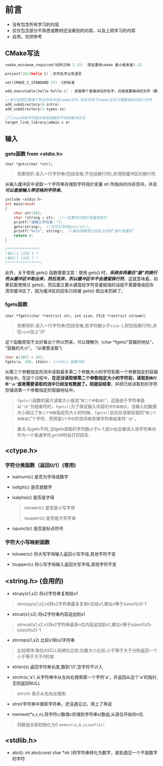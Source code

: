 # 前言

- 没有包含所有学习的内容
- 仅仅包含部分不熟悉或教材还没看到的内容，以及上网学习的内容
- 自用，仅供参考


## CMake写法

```c
cmake_minimum_required(VERSION 3.25) :现在要用cmake 最小版本是3.25

project(2023hello C) :文件名字以及语言

set(CMAKE_C_STANDARD 17) :C的标准

add_executable(hello hello.c) : 前面那个是编译后的名字，后面是要编译的文件（要编译的文件）

//用于说明它管理下列文件夹中的camke文件,则文件夹下cmake文件只需要添加可执行文件
add_subdirectory(0-intro)  
add_subdirectory(1-types-io)

//linux系统中可能出现库函数找不到的解决方法
target_link_library(admin.c m)
```

## 输入

### gets函数   from <stdio.h>

 `char *gets(char *str);`
 
 >效果简析:读入一行字符串(包括空格,不包括换行符),并清除缓冲区的换行符.
 
从输入缓冲区中读取一个字符串存储到字符指针变量 str 所指向的内存空间，并且***可以直接输入带空格的字符串***。
  
``` c
include <stdio.h>
int main(void)
{
    char str[30];
    char *string = str;  //一定要先将指针变量初始化
    printf("请输入字符串：");
    gets(string);  //也可以写成gets(str);
    printf("%s\n", string);  //输出参数是已经定义好的“指针变量名”
    return 0;
}

/***************
*输入:I LOVE C *
*输出:I LOVE C *
****************/
```

此外，关于使用 gets() 函数需要注意：使用 gets() 时，***系统会将最后“敲”的换行符从缓冲区中取出来，然后丢弃，所以缓冲区中不会遗留换行符***。这就意味着，如果前面使用过 gets()，而后面又要从键盘给字符变量赋值的话就不需要吸收回车清空缓冲区了，因为缓冲区的回车已经被 gets() 取出来扔掉了。

### fgets函数

``char *fgets(char *restrict str, int size, FILE *restrict stream)）``

 >效果简析:读入一行字符串(包括空格,若字符数小于`size-1`,则包括换行符),并在`size`加上'\0'
 
这个函数原型不太好看出个所以然来，可以理解为（char *fgets(“容器的地址”， “容器的大小”， “从哪里读取”)

```c
char a[100] = {0};  
fgets(a, 100, stdin); //stdin 指缓冲区
```

从第三个参数指定的流中读取最多第二个参数大小的字符到第一个参数指定的容器地址中。在这个过程中，**在还没读取够第二个参数指定大小的字符前，读取到`换行符'\n'`或者需要读取的流中已经没有数据了。则提前结束**，并把已经读取到的字符存储进第一个参数指定的容器地址中。

>`fgets()`函数的最大读取大小是其“`第二个参数减1`”，这是由于字符串是以`’\0’`为结束符的，`fgets()`为了保证输入内容的`字符串格式`，当输入的数据大小超过了`第二个参数`指定的大小的时候，`fgets()`会仅仅读取前面的“`第二个参数减1`”个字符，而预留`1个字符`的空间来存储字符串结束符`’\0’`。

>重点:与gets不同,当fgets读取的字符数小于n-1,则\n也会被读入进字符串内作为一个普通字符,printf时会打印回车.

## <ctype.h>

### 字符分类函数（返回0/1）(常用)

- isalnum(c) 是否为字母或数字


- isdigit(c) 是否是数字


- isalpha(c) 是否是字母
  > islower(c) 是否是小写字母
  > 
  > isupper(c) 是否是大写字母

- ispunct(c) 是否是标点符号

### 字符大小写映射函数

- tolower(c) 将大写字母输入返回小写字母,其他字符不变

- toupper(c) 将小写字母输入返回大写字母,其他字符不变

## <string.h> (会用的)

- strcpy(s1,s2) 将s2字符串复制给s1
>strncpy(s1,s2,n)将s2字符串最多复制n位给s1,建议n等于sizeof(s1)-1

- strcat(s1,s2) 将s2字符串内容追加到s1
>strncat(s1,s2,n)将s2字符串最多n位内容追加到s1,建议n等于sizeof(s1)-sizeof(s2)-1

- strcmp(s1,s2) 比较s1和s2字符串
> 比较顺序:每位ASCLL码顺位比较;位数大小比较,小于等于大于分别返回一个小于等于大于0的值

- strlen(s) 返回字符串长度,数到'\0',空字符不计入

- strchr(s,'a') 从字符串中从左向右搜索第一个字符'a'，并返回从这个'a'的指针,无则返回NULL
> strrchr 表示从右向左搜索.

- strstr字符串中搜索字符串，还没遇见过，用上了再说

- memset(*s,c,n),将字符c/数值c存储到字符串s/数组,从首位开始存n位
> 将数组全部初始化为0 
> `memest(a,0,sizeof(a))`

## <stdlib.h>

- atoi(): int atoi(const char *str )将字符串转化为数字，直到遇见一个不是数字的字符